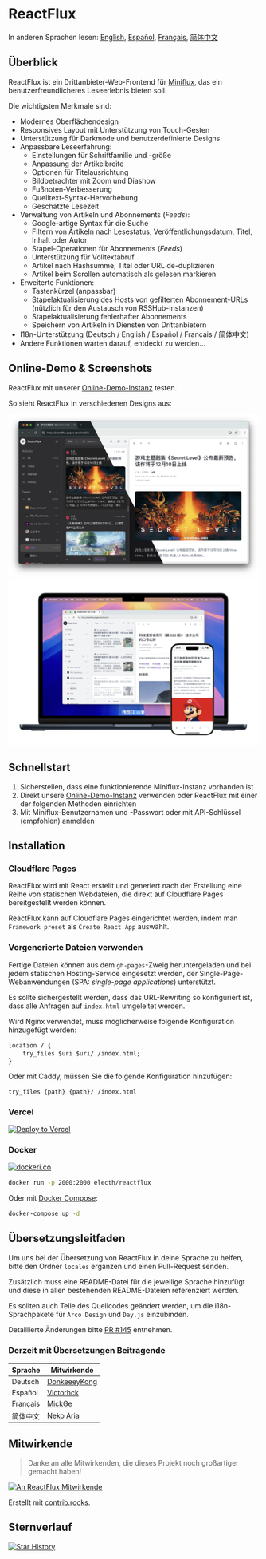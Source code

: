 # ReactFlux

In anderen Sprachen lesen: [English](../README.md), [Español](README.es-ES.md), [Français](README.fr-FR.md), [简体中文](README.zh-CN.md)

## Überblick

ReactFlux ist ein Drittanbieter-Web-Frontend für [Miniflux](https://github.com/miniflux/v2), das ein benutzerfreundlicheres Leseerlebnis bieten soll.

Die wichtigsten Merkmale sind:

- Modernes Oberflächendesign
- Responsives Layout mit Unterstützung von Touch-Gesten
- Unterstützung für Darkmode und benutzerdefinierte Designs
- Anpassbare Leseerfahrung:
  - Einstellungen für Schriftfamilie und -größe
  - Anpassung der Artikelbreite
  - Optionen für Titelausrichtung
  - Bildbetrachter mit Zoom und Diashow
  - Fußnoten-Verbesserung
  - Quelltext-Syntax-Hervorhebung
  - Geschätzte Lesezeit
- Verwaltung von Artikeln und Abonnements (_Feeds_):
  - Google-artige Syntax für die Suche
  - Filtern von Artikeln nach Lesestatus, Veröffentlichungsdatum, Titel, Inhalt oder Autor
  - Stapel-Operationen für Abonnements (_Feeds_)
  - Unterstützung für Volltextabruf
  - Artikel nach Hashsumme, Titel oder URL de-duplizieren
  - Artikel beim Scrollen automatisch als gelesen markieren
- Erweiterte Funktionen:
  - Tastenkürzel (anpassbar)
  - Stapelaktualisierung des Hosts von gefilterten Abonnement-URLs (nützlich für den Austausch von RSSHub-Instanzen)
  - Stapelaktualisierung fehlerhafter Abonnements
  - Speichern von Artikeln in Diensten von Drittanbietern
- I18n-Unterstützung (Deutsch / English / Español / Français / 简体中文)
- Andere Funktionen warten darauf, entdeckt zu werden…

## Online-Demo & Screenshots

ReactFlux mit unserer [Online-Demo-Instanz](https://reactflux.pages.dev) testen.

So sieht ReactFlux in verschiedenen Designs aus:

![screenshot](../images/screenshot.png)
![devices](../images/devices.png)

## Schnellstart

1. Sicherstellen, dass eine funktionierende Miniflux-Instanz vorhanden ist
2. Direkt unsere [Online-Demo-Instanz](https://reactflux.pages.dev) verwenden oder ReactFlux mit einer der folgenden Methoden einrichten
3. Mit Miniflux-Benutzernamen und -Passwort oder mit API-Schlüssel (empfohlen) anmelden

## Installation

### Cloudflare Pages

ReactFlux wird mit React erstellt und generiert nach der Erstellung eine Reihe von statischen Webdateien, die direkt auf Cloudflare Pages bereitgestellt werden können.

ReactFlux kann auf Cloudflare Pages eingerichtet werden, indem man `Framework preset` als `Create React App` auswählt.

### Vorgenerierte Dateien verwenden

Fertige Dateien können aus dem `gh-pages`-Zweig heruntergeladen und bei jedem statischen Hosting-Service eingesetzt werden, der Single-Page-Webanwendungen (SPA: _single-page applications_) unterstützt.

Es sollte sichergestellt werden, dass das URL-Rewriting so konfiguriert ist, dass alle Anfragen auf `index.html` umgeleitet werden.

Wird Nginx verwendet, muss möglicherweise folgende Konfiguration hinzugefügt werden:

```nginx
location / {
    try_files $uri $uri/ /index.html;
}
```

Oder mit Caddy, müssen Sie die folgende Konfiguration hinzufügen:

```caddyfile
try_files {path} {path}/ /index.html
```

### Vercel

[![Deploy to Vercel](https://vercel.com/button)](https://vercel.com/import/project?template=https://github.com/electh/ReactFlux)

### Docker

[![dockeri.co](https://dockerico.blankenship.io/image/electh/reactflux)](https://hub.docker.com/r/electh/reactflux)

```bash
docker run -p 2000:2000 electh/reactflux
```

Oder mit [Docker Compose](../docker-compose.yml):

```bash
docker-compose up -d
```

<!-- ### Zeabur (Veraltet, nicht empfohlen)

[![Deploy to Zeabur](https://zeabur.com/button.svg)](https://zeabur.com/templates/OKXO3W) -->

## Übersetzungsleitfaden

Um uns bei der Übersetzung von ReactFlux in deine Sprache zu helfen, bitte den Ordner `locales` ergänzen und einen Pull-Request senden.

Zusätzlich muss eine README-Datei für die jeweilige Sprache hinzufügt und diese in allen bestehenden README-Dateien referenziert werden.

Es sollten auch Teile des Quellcodes geändert werden, um die i18n-Sprachpakete für `Arco Design` und `Day.js` einzubinden.

Detaillierte Änderungen bitte [PR #145](https://github.com/electh/ReactFlux/pull/145) entnehmen.

### Derzeit mit Übersetzungen Beitragende

| Sprache  | Mitwirkende                                     |
| -------- | ----------------------------------------------- |
| Deutsch  | [DonkeeeyKong](https://github.com/donkeeeykong) |
| Español  | [Victorhck](https://github.com/victorhck)       |
| Français | [MickGe](https://github.com/MickGe)             |
| 简体中文 | [Neko Aria](https://github.com/NekoAria)        |

## Mitwirkende

> Danke an alle Mitwirkenden, die dieses Projekt noch großartiger gemacht haben!

<a href="https://github.com/electh/ReactFlux/graphs/contributors">
  <img src="https://contrib.rocks/image?repo=electh/ReactFlux" alt="An ReactFlux Mitwirkende" />
</a>

Erstellt mit [contrib.rocks](https://contrib.rocks).

## Sternverlauf

[![Star History](https://starchart.cc/electh/ReactFlux.svg)](https://starchart.cc/electh/ReactFlux)
